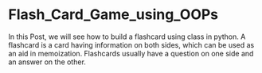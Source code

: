 # Flash_Card_Game_using_OOPs


In this Post, we will see how to build a flashcard using class in python. A flashcard is a card having information on both sides, which can be used as an aid in memoization. Flashcards usually have a question on one side and an answer on the other. 

